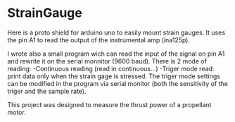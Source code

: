 # StrainGauge

Here is a proto shield for arduino uno to easily mount strain gauges. It uses the pin A1 to read the output of the instrumental
amp (ina125p).

I wrote also a small program wich can read the input of the signal on pin A1 and rewrite it on the serial monnitor (9600 baud). 
There is 2 mode of reading:
-Continuous reading (read in continuous...)
-Triger mode read: print data only when the strain gage is stressed. The triger mode settings can be modified in the program via serial
monitor (both the sensitivity of the triger and the sample rate).

This project was designed to measure the thrust power of a propellant motor.

